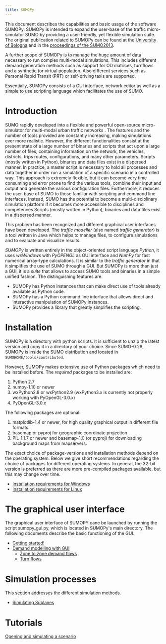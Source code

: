 ```yaml
---
title: SUMOPy
---
```


This document describes the capabilities and basic usage of the software
SUMOPy. SUMOPy is intended to expand the user-base of the traffic
micro-simulator SUMO by providing a user-friendly, yet flexible
simulation suite. The original publication related to SUMOPy can be
found at the [University of Bologna](https://web.archive.org/web/20181101145057/https://campus.unibo.it/200538/1/Research-A-Choudhry-657079-.pdf)
and in the [proceedings of the SUMO2013](https://sumo.dlr.de/2013/SUMO2013_15-17May%202013_Berlin-Adlershof.pdf).

A further scope of SUMOPy is to manage the huge amount of data necessary
to run complex multi-modal simulations. This includes different demand
generation methods such as support for OD matrices, turnflows and a
synthetic (or virtual population. Also different services such as
Personal Rapid Transit (PRT) or self-driving taxis are supported.

Essentially, SUMOPy consists of a GUI interface, network editor as well
as a simple to use scripting language which facilitates the use of SUMO.

# Introduction

SUMO rapidly developed into a flexible and powerful open-source
micro-simulator for multi-modal urban traffic networks . The features
and the number of tools provided are constantly increasing, making
simulations ever more realistic. However, the different functionalities
consist at the present state of a large number of binaries and scripts
that act upon a large number of files, containing information on the
network, the vehicles, districts, trips routes, configurations, and many
other parameters. Scripts (mostly written in Python), binaries and data
files exist in a dispersed manner. In practice, a master script is
necessary to hold all processes and data together in order run a
simulation of a specific scenario in a controlled way. This approach is
extremely flexible, but it can become very time consuming and error
prone to find the various tools, combine their input and output and
generate the various configuration files. Furthermore, it reduces the
user-base of SUMO to those familiar with scripting and command line
interfaces. Instead, SUMO has the potential to become a
multi-disciplinary simulation platform if it becomes more accessible to
disciplines and competences.Scripts (mostly written in Python), binaries
and data files exist in a dispersed manner.

This problem has been recognized and different graphical user interfaces
have been developed. The *traffic modeller* (also named *traffic
generator*) is a tool written in Java which helps to manage files, to
configure simulations and to evaluate and visualize results.

*SUMOPy* is written entirely in the object-oriented script language
*Python*, it uses *wxWindows* with *PyOPENGL* as GUI interface and
*NumPy* for fast numerical array-type calculations. It is similar to the
*traffic generator* in that it simplifies the use of SUMO through a GUI.
But SUMOPy is more than just a GUI, it is a *suite* that allows to
access SUMO tools and binaries in a simple unified fashion. The
distinguishing features are:

- SUMOPy has Python instances that can make direct use of tools
  already available as Python code.
- SUMOPy has a Python command line interface that allows direct and
  interactive manipulation of SUMOPy instances.
- SUMOPy provides a library that greatly simplifies the scripting.

# Installation

SUMOPy is a directory with python scripts. It is sufficient to unzip the
latest version and copy it in a directory of your choice. Since
SUMO-0.28, SUMOPy is inside the SUMO distribution and located in
`SUMOHOME/tools/contributed`.

However, SUMOPy makes extensive use of Python packages which need to be
installed before. The *required* packages to be installed are:

1.  Python 2.7
2.  numpy-1.10 or newer
3.  wxPython2.8 or wxPython2.9 (wxPython3.x is currently not properly
    working with PyOpenGL-3.0.x)
4.  PyOpenGL-3.0.x

The following packages are optional:

1.  matplotlib-1.4 or newer, for high quality graphical output in
    different file formats.
2.  basemap or pyproj for geographic coordinate projection
3.  PIL-1.1.7 or newer and basemap-1.0 (or pyproj) for downloading
    background maps from mapservers.

The exact choice of package-versions and installation methods depend on
the operating system. Below we give short recommendations regarding the
choice of packages for different operating systems. In general, the
32-bit version is preferred as there are more pre-compiled packages
available, but this may change over time.

- [Installation requirements for Windows](../Contributed/SUMOPy/Installation/Windows.md)
- [Installation requirements for Linux](../Contributed/SUMOPy/Installation/Linux.md)

# The graphical user interface

The graphical user interface of SUMOPY cane be launched by running the
script sumopy_gui.py, which is located in SUMOPy's main directory. The
following documents describe the basic functioning of the GUI.

- [Getting started\!](../Contributed/SUMOPy/GUI/Getting_Started.md)
- [Demand modelling with GUI](../Contributed/SUMOPy/GUI/Demand_Modelling.md)
  - [Zone to zone demand flows](../Contributed/SUMOPy/Demand/Zone_To_Zone.md)
  - [Turn flows](../Contributed/SUMOPy/Demand/Turn_Flows.md)

# Simulation processes

This section addresses the different simulation methods.

- [Simulating Sublanes](../Contributed/SUMOPy/Simulation/Sublanes.md)

# Tutorials

[Opening and simulating a scenario](../Contributed/SUMOPy/Tutorials/Open_and_Simulate.md)
